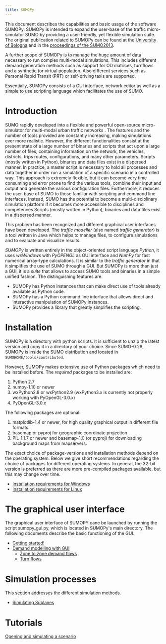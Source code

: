 ```yaml
---
title: SUMOPy
---
```


This document describes the capabilities and basic usage of the software
SUMOPy. SUMOPy is intended to expand the user-base of the traffic
micro-simulator SUMO by providing a user-friendly, yet flexible
simulation suite. The original publication related to SUMOPy can be
found at the [University of Bologna](https://web.archive.org/web/20181101145057/https://campus.unibo.it/200538/1/Research-A-Choudhry-657079-.pdf)
and in the [proceedings of the SUMO2013](https://sumo.dlr.de/2013/SUMO2013_15-17May%202013_Berlin-Adlershof.pdf).

A further scope of SUMOPy is to manage the huge amount of data necessary
to run complex multi-modal simulations. This includes different demand
generation methods such as support for OD matrices, turnflows and a
synthetic (or virtual population. Also different services such as
Personal Rapid Transit (PRT) or self-driving taxis are supported.

Essentially, SUMOPy consists of a GUI interface, network editor as well
as a simple to use scripting language which facilitates the use of SUMO.

# Introduction

SUMO rapidly developed into a flexible and powerful open-source
micro-simulator for multi-modal urban traffic networks . The features
and the number of tools provided are constantly increasing, making
simulations ever more realistic. However, the different functionalities
consist at the present state of a large number of binaries and scripts
that act upon a large number of files, containing information on the
network, the vehicles, districts, trips routes, configurations, and many
other parameters. Scripts (mostly written in Python), binaries and data
files exist in a dispersed manner. In practice, a master script is
necessary to hold all processes and data together in order run a
simulation of a specific scenario in a controlled way. This approach is
extremely flexible, but it can become very time consuming and error
prone to find the various tools, combine their input and output and
generate the various configuration files. Furthermore, it reduces the
user-base of SUMO to those familiar with scripting and command line
interfaces. Instead, SUMO has the potential to become a
multi-disciplinary simulation platform if it becomes more accessible to
disciplines and competences.Scripts (mostly written in Python), binaries
and data files exist in a dispersed manner.

This problem has been recognized and different graphical user interfaces
have been developed. The *traffic modeller* (also named *traffic
generator*) is a tool written in Java which helps to manage files, to
configure simulations and to evaluate and visualize results.

*SUMOPy* is written entirely in the object-oriented script language
*Python*, it uses *wxWindows* with *PyOPENGL* as GUI interface and
*NumPy* for fast numerical array-type calculations. It is similar to the
*traffic generator* in that it simplifies the use of SUMO through a GUI.
But SUMOPy is more than just a GUI, it is a *suite* that allows to
access SUMO tools and binaries in a simple unified fashion. The
distinguishing features are:

- SUMOPy has Python instances that can make direct use of tools
  already available as Python code.
- SUMOPy has a Python command line interface that allows direct and
  interactive manipulation of SUMOPy instances.
- SUMOPy provides a library that greatly simplifies the scripting.

# Installation

SUMOPy is a directory with python scripts. It is sufficient to unzip the
latest version and copy it in a directory of your choice. Since
SUMO-0.28, SUMOPy is inside the SUMO distribution and located in
`SUMOHOME/tools/contributed`.

However, SUMOPy makes extensive use of Python packages which need to be
installed before. The *required* packages to be installed are:

1.  Python 2.7
2.  numpy-1.10 or newer
3.  wxPython2.8 or wxPython2.9 (wxPython3.x is currently not properly
    working with PyOpenGL-3.0.x)
4.  PyOpenGL-3.0.x

The following packages are optional:

1.  matplotlib-1.4 or newer, for high quality graphical output in
    different file formats.
2.  basemap or pyproj for geographic coordinate projection
3.  PIL-1.1.7 or newer and basemap-1.0 (or pyproj) for downloading
    background maps from mapservers.

The exact choice of package-versions and installation methods depend on
the operating system. Below we give short recommendations regarding the
choice of packages for different operating systems. In general, the
32-bit version is preferred as there are more pre-compiled packages
available, but this may change over time.

- [Installation requirements for Windows](../Contributed/SUMOPy/Installation/Windows.md)
- [Installation requirements for Linux](../Contributed/SUMOPy/Installation/Linux.md)

# The graphical user interface

The graphical user interface of SUMOPY cane be launched by running the
script sumopy_gui.py, which is located in SUMOPy's main directory. The
following documents describe the basic functioning of the GUI.

- [Getting started\!](../Contributed/SUMOPy/GUI/Getting_Started.md)
- [Demand modelling with GUI](../Contributed/SUMOPy/GUI/Demand_Modelling.md)
  - [Zone to zone demand flows](../Contributed/SUMOPy/Demand/Zone_To_Zone.md)
  - [Turn flows](../Contributed/SUMOPy/Demand/Turn_Flows.md)

# Simulation processes

This section addresses the different simulation methods.

- [Simulating Sublanes](../Contributed/SUMOPy/Simulation/Sublanes.md)

# Tutorials

[Opening and simulating a scenario](../Contributed/SUMOPy/Tutorials/Open_and_Simulate.md)
